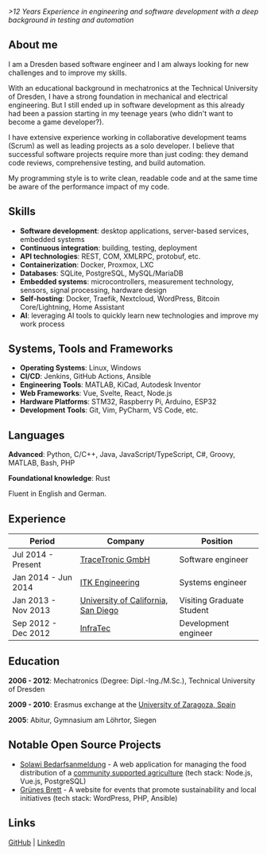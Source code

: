 *\>12 Years Experience in engineering and software development with a deep background in testing and automation*

## About me

I am a Dresden based software engineer and I am always looking for new challenges and to improve my skills.

With an educational background in mechatronics at the Technical University of Dresden, I have a strong foundation in mechanical and electrical engineering. But I still ended up in software development as this already had been a passion starting in my teenage years (who didn't want to become a game developer?).

I have extensive experience working in collaborative development teams (Scrum) as well as leading projects as a solo developer. I believe that successful software projects require more than just coding: they demand code reviews, comprehensive testing, and build automation.

My programming style is to write clean, readable code and at the same time be aware of the performance impact of my code.

## Skills

* **Software development**: desktop applications, server-based services, embedded systems
* **Continuous integration**: building, testing, deployment
* **API technologies**: REST, COM, XMLRPC, protobuf, etc.
* **Containerization**: Docker, Proxmox, LXC
* **Databases**: SQLite, PostgreSQL, MySQL/MariaDB
* **Embedded systems**: microcontrollers, measurement technology, sensors, signal processing, hardware design
* **Self-hosting**: Docker, Traefik, Nextcloud, WordPress, Bitcoin Core/Lightning, Home Assistant
* **AI**: leveraging AI tools to quickly learn new technologies and improve my work process

## Systems, Tools and Frameworks

* **Operating Systems**: Linux, Windows
* **CI/CD**: Jenkins, GitHub Actions, Ansible
* **Engineering Tools**: MATLAB, KiCad, Autodesk Inventor
* **Web Frameworks**: Vue, Svelte, React, Node.js
* **Hardware Platforms**: STM32, Raspberry Pi, Arduino, ESP32
* **Development Tools**: Git, Vim, PyCharm, VS Code, etc.

## Languages

**Advanced**:
Python, C/C++, Java, JavaScript/TypeScript, C#, Groovy, MATLAB, Bash, PHP

**Foundational knowledge**:
Rust

Fluent in English and German.

## Experience

| Period | Company | Position |
|--------|---------|----------|
| Jul 2014 - Present | [TraceTronic GmbH](https://tracetronic.com) | Software engineer |
| Jan 2014 - Jun 2014 | [ITK Engineering](https://www.itk-engineering.de/) | Systems engineer |
| Jan 2013 - Nov 2013 | [University of California, San Diego](https://cmrr.ucsd.edu/) | Visiting Graduate Student |
| Sep 2012 - Dec 2012 | [InfraTec](https://www.infratec.de/) | Development engineer |

## Education

**2006 - 2012**: Mechatronics (Degree: Dipl.-Ing./M.Sc.), Technical University of Dresden

**2009 - 2010**: Erasmus exchange at the [University of Zaragoza, Spain](https://www.unizar.es/)

**2005**: Abitur, Gymnasium am Löhrtor, Siegen


## Notable Open Source Projects

* [Solawi Bedarfsanmeldung](https://github.com/lebenswurzel/solawi-bedarf) - A web application for managing the food distribution of a [community supported agriculture](https://lebenswurzel.org/) (tech stack: Node.js, Vue.js, PostgreSQL)
* [Grünes Brett](https://github.com/gruenes-brett) - A website for events that promote sustainability and local initiatives (tech stack: WordPress, PHP, Ansible)

## Links

[GitHub](https://github.com/joergrs) \|
[LinkedIn](https://www.linkedin.com/in/j%C3%B6rg-schr%C3%B6ter-a08a8477/)